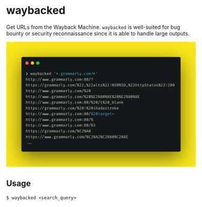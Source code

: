 # waybacked

Get URLs from the Wayback Machine. `waybacked` is well-suited for bug bounty or security reconnaissance since it is able to handle large outputs.

![waybacked run example](misc/waybacked-display.png)

## Usage

```
$ waybacked <search_query>
```

